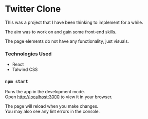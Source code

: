 # Twitter Clone

This was a project that I have been thinking to implement for a while.

The aim was to work on and gain some front-end skills.

The page elements do not have any functionality, just visuals.

### Technologies Used

- React
- Talwind CSS

### `npm start`

Runs the app in the development mode.\
Open [http://localhost:3000](http://localhost:3000) to view it in your browser.

The page will reload when you make changes.\
You may also see any lint errors in the console.
